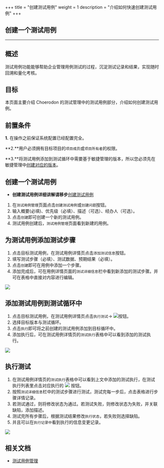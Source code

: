 +++
title = "创建测试用例"
weight = 1
description = "介绍如何快速创建测试用例"
+++

## 创建一个测试用例
---

## 概述

测试用例功能能够帮助企业管理用例测试的过程，沉淀测试记录和结果，实现随时回溯和量化考核。

## 目标

本页面主要介绍 Choerodon 的测试管理中的测试用例部分，介绍如何创建测试用例。

## 前置条件

**1.** 在操作之前保证系统配置已经配置完全。

**2.**用户必须拥有目标项目的`项目成员`或`项目所有者`的权限。

**3.**将测试用例添加到测试循环中需要基于敏捷管理的版本，所以您必须先在敏捷管理中[创建对应的版本](../../../../user-guide/agile/release/release-version/)。

## 创建一个测试用例

- **创建测试用例详细讲解请移步**[创建测试用例](../../../../user-guide/test-management/case-management/create-case/)

1. 在`测试用例管理`页面点击`创建测试用例`或`创建问题`按钮。
2. 输入概要(必填)、优先级（必填）、描述（可选）、经办人（可选）。
3. 点击`创建`即可创建一个新的测试用例。
4. 测试用例创建后，`测试用例管理`页面看到新建的用例。

## 为测试用例添加测试步骤

1. 点击目标测试用例，在测试用例详情页点击`添加测试信息`按钮。
2. 填写测试步骤（必填）、测试数据、预期结果（必填）。
3. 点击`创建`即可在用例中添加一个步骤。
4. 添加完成后，可在用例详情页面的`测试详细信息`栏中看到新添加的测试步骤。并可在表格中直接对内容进行编辑。

![](/img/docs/quick-start/project-member/test-manager/create-test-case/test-case-1.png)

## 添加测试用例到测试循环中

1. 点击目标测试用例，在测试用例详情页点击`执行测试`→ ![](/img/docs/quick-start/project-member/test-manager/create-test-case/test-exec-1.png)按钮。
2. 选择目标版本与测试循环。
3. 点击`执行`即可将之前创建的测试用例添加到目标循环中。
4. 添加执行后，可在测试用例详情页的`测试执行`表格中可以看到添加的测试执行。

![](/img/docs/quick-start/project-member/test-manager/create-test-case/test-case-5.png)

## 执行测试

1. 在测试用例详情页的`测试执行`表格中可以看到上文中添加的测试执行，在测试执行列表里点击对应执行的 ![](/img/docs/user-guide/test-management/case-management/execution-button.jpg) 按钮。
2. 按照`测试详细信息`栏中的测试步骤进行测试，测试完每一步后，点击表格进行步骤详情记录。
3. 若测试通过，则将修改状态为通过。若测试失败，则修改状态为失败，并关联缺陷，添加描述。
4. 测试完所有步骤后，根据测试结果修改`执行状态`，若失败则选择缺陷。
5. 并且可以在`执行记录中`看到执行的信息变更记录。

![](/img/docs/quick-start/project-member/test-manager/create-test-case/test-case-2.png)

## 相关文档

- [测试用例管理](../../../../user-guide/test-management/case-management)